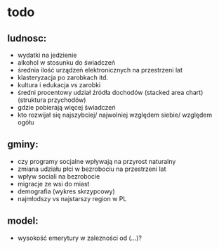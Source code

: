 # todo
## ludnosc:
- wydatki na jedzienie
- alkohol w stosunku do świadczeń
- średnia ilość urządzeń elektronicznych na przestrzeni lat
- klasteryzacja po zarobkach itd.
- kultura i edukacja vs zarobki
- średni procentowy udział źródła dochodów (stacked area chart) (struktura przychodów)
- gdzie pobierają więcej świadczeń
- kto rozwijał się najszybciej/ najwolniej względem siebie/ względem ogółu

## gminy:
- czy programy socjalne wpływają na przyrost naturalny
- zmiana udziału płci w bezrobociu na przestrzeni lat 
- wpływ sociali na bezrobocie
- migracje ze wsi do miast
- demografia (wykres skrzypcowy)
- najmłodszy vs najstarszy region w PL

## model:
- wysokość emerytury w zalezności od (...)? 